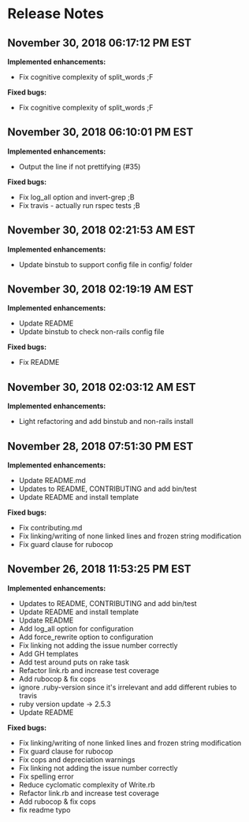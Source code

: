 # Release Notes

## November 30, 2018 06:17:12 PM EST

**Implemented enhancements:**

- Fix cognitive complexity of split_words ;F

**Fixed bugs:**

- Fix cognitive complexity of split_words ;F

## November 30, 2018 06:10:01 PM EST

**Implemented enhancements:**

- Output the line if not prettifying (#35)

**Fixed bugs:**

- Fix log_all option and invert-grep ;B
- Fix travis - actually run rspec tests ;B

## November 30, 2018 02:21:53 AM EST

**Implemented enhancements:**

- Update binstub to support config file in config/ folder

## November 30, 2018 02:19:19 AM EST

**Implemented enhancements:**

- Update README
- Update binstub to check non-rails config file

**Fixed bugs:**

- Fix README

## November 30, 2018 02:03:12 AM EST

**Implemented enhancements:**

- Light refactoring and add binstub and non-rails install

## November 28, 2018 07:51:30 PM EST

**Implemented enhancements:**

- Update README.md
- Updates to README, CONTRIBUTING and add bin/test
- Update README and install template

**Fixed bugs:**

- Fix contributing.md
- Fix linking/writing of none linked lines and frozen string modification
- Fix guard clause for rubocop

## November 26, 2018 11:53:25 PM EST

**Implemented enhancements:**

- Updates to README, CONTRIBUTING and add bin/test
- Update README and install template
- Update README
- Add log_all option for configuration
- Add force_rewrite option to configuration
- Fix linking not adding the issue number correctly
- Add GH templates
- Add test around puts on rake task
- Refactor link.rb and increase test coverage
- Add rubocop & fix cops
- ignore .ruby-version since it's irrelevant and add different rubies to travis
- ruby version update -> 2.5.3
- Update README

**Fixed bugs:**

- Fix linking/writing of none linked lines and frozen string modification
- Fix guard clause for rubocop
- Fix cops and depreciation warnings
- Fix linking not adding the issue number correctly
- Fix spelling error
- Reduce cyclomatic complexity of Write.rb
- Refactor link.rb and increase test coverage
- Add rubocop & fix cops
- fix readme typo
